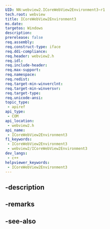 ```yaml
---
UID: NN:webview2.ICoreWebView2Environment3~r1
tech.root: webview
title: ICoreWebView2Environment3
ms.date: 
targetos: Windows
description: 
prerelease: false
req.assembly: 
req.construct-type: iface
req.ddi-compliance: 
req.header: webview2.h
req.idl: 
req.include-header: 
req.max-support: 
req.namespace: 
req.redist: 
req.target-min-winverclnt: 
req.target-min-winversvr: 
req.target-type: 
req.unicode-ansi: 
topic_type:
 - apiref
api_type:
 - COM
api_location:
 - webview2.h
api_name:
 - ICoreWebView2Environment3
f1_keywords:
 - ICoreWebView2Environment3
 - webview2/ICoreWebView2Environment3
dev_langs:
 - c++
helpviewer_keywords:
 - ICoreWebView2Environment3
---
```


## -description

## -remarks

## -see-also

